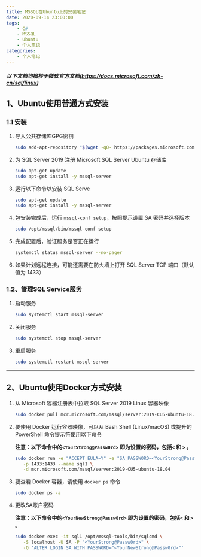 ```yaml
---
title: MSSQL在Ubuntu上的安装笔记
date: 2020-09-14 23:00:00
tags: 
	- C#
	- MSSQL
	- Ubuntu
	- 个人笔记
categories:
	- 个人笔记
---
```


##### 以下文档均摘抄于微软官方文档(https://docs.microsoft.com/zh-cn/sql/linux)

## 1、Ubuntu使用普通方式安装

### 1.1 安装

1. 导入公共存储库GPG密钥

   ```bash
   sudo add-apt-repository "$(wget -qO- https://packages.microsoft.com/config/ubuntu/18.04/mssql-server-2019.list)"
   ```

   

2. 为 SQL Server 2019 注册 Microsoft SQL Server Ubuntu 存储库

   ```bash
   sudo apt-get update
   sudo apt-get install -y mssql-server
   ```

   

3. 运行以下命令以安装 SQL Serve

   ```bash
   sudo apt-get update
   sudo apt-get install -y mssql-server
   ```

   

4. 包安装完成后，运行 `mssql-conf setup`，按照提示设置 SA 密码并选择版本

   ```bash
   sudo /opt/mssql/bin/mssql-conf setup
   ```

   

5. 完成配置后，验证服务是否正在运行

   ```bash
   systemctl status mssql-server --no-pager
   ```

   

6. 如果计划远程连接，可能还需要在防火墙上打开 SQL Server TCP 端口（默认值为 1433）

### 1.2、管理SQL Service服务

1. 启动服务

   ```bash
   sudo systemctl start mssql-server
   ```

   

2. 关闭服务

   ```bash
   sudo systemctl stop mssql-server
   ```

   

3. 重启服务

   ```bash
   sudo systemctl restart mssql-server
   ```



***

## 2、Ubuntu使用Docker方式安装

1. 从 Microsoft 容器注册表中拉取 SQL Server 2019 Linux 容器映像

   ```bash
   sudo docker pull mcr.microsoft.com/mssql/server:2019-CU5-ubuntu-18.04
   ```

   

2. 要使用 Docker 运行容器映像，可以从 Bash Shell (Linux/macOS) 或提升的 PowerShell 命令提示符使用以下命令

   **注意：以下命令中的`<YourStrong@Passw0rd>` 即为设置的密码，包括`<` 和 `>` 。**

   ```bash
   sudo docker run -e "ACCEPT_EULA=Y" -e "SA_PASSWORD=<YourStrong@Passw0rd>" \
      -p 1433:1433 --name sql1 \
      -d mcr.microsoft.com/mssql/server:2019-CU5-ubuntu-18.04
   ```

   

3. 要查看 Docker 容器，请使用 `docker ps` 命令

   ```bash
   sudo docker ps -a
   ```

4. 更改SA账户密码

   **注意：以下命令中的`<YourNewStrong@Passw0rd>` 即为设置的密码，包括`<` 和 `>` 。**

   ```bash
   sudo docker exec -it sql1 /opt/mssql-tools/bin/sqlcmd \
      -S localhost -U SA -P "<YourStrong@Passw0rd>" \
      -Q 'ALTER LOGIN SA WITH PASSWORD="<YourNewStrong@Passw0rd>"'
   ```

   